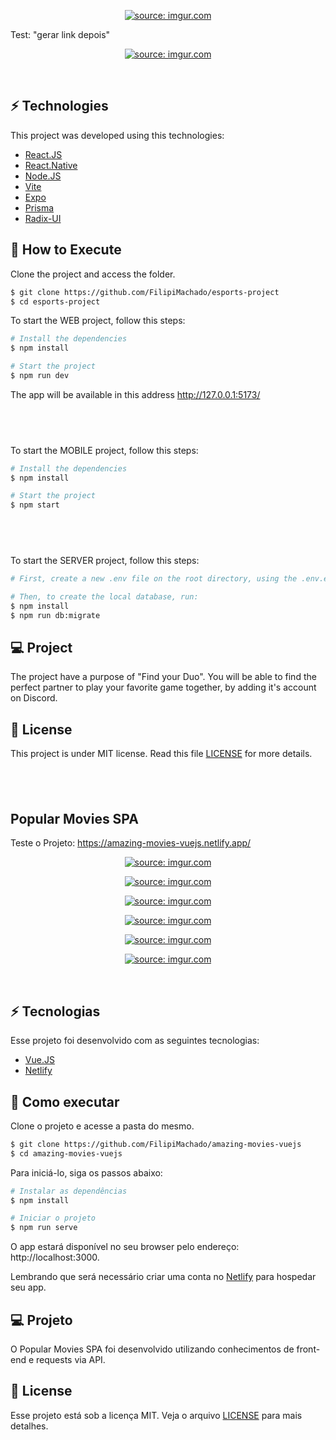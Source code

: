 <p align="center">
  <a href="https://imgur.com/JZ8mYYm"><img src="https://imgur.com/JZ8mYYm.png" title="source: imgur.com" /></a>
</p>

Test: "gerar link depois"

<p align="center">
  <a href="https://imgur.com/ENAsm3s"><img src="https://i.imgur.com/ENAsm3s.png" title="source: imgur.com" /></a>
</p>

<br>

## ⚡ Technologies

This project was developed using this technologies:

- [React.JS](https://reactjs.org/)
- [React.Native](https://reactnative.dev/)
- [Node.JS](https://nodejs.org/en/)
- [Vite](https://vitejs.dev/)
- [Expo](https://expo.dev/)
- [Prisma](https://www.prisma.io/)
- [Radix-UI](https://www.radix-ui.com/)

## 🚀 How to Execute

Clone the project and access the folder.

```bash
$ git clone https://github.com/FilipiMachado/esports-project
$ cd esports-project
```

To start the WEB project, follow this steps:
```bash
# Install the dependencies
$ npm install

# Start the project
$ npm run dev
```
The app will be available in this address http://127.0.0.1:5173/

## <br>

To start the MOBILE project, follow this steps:
```bash
# Install the dependencies
$ npm install

# Start the project
$ npm start
```

## <br>

To start the SERVER project, follow this steps:

```bash
# First, create a new .env file on the root directory, using the .env.example template as base.

# Then, to create the local database, run:
$ npm install
$ npm run db:migrate
```

## 💻 Project

The project have a purpose of "Find your Duo". You will be able to find the perfect partner to play your favorite game together, by adding it's account on Discord.

## 📝 License

This project is under MIT license. Read this file [LICENSE](LICENSE.md) for more details.

## <br>

<h2>Popular Movies SPA</h2>

Teste o Projeto: https://amazing-movies-vuejs.netlify.app/

<p align="center">
  <a href="https://imgur.com/ENAsm3s"><img src="https://i.imgur.com/ENAsm3s.png" title="source: imgur.com" /></a>
</p>
<p align="center">
  <a href="https://imgur.com/m9TROMD"><img src="https://i.imgur.com/m9TROMD.png" title="source: imgur.com" /></a>
</p>
<p align="center">
  <a href="https://imgur.com/4vOgsRW"><img src="https://i.imgur.com/4vOgsRW.png" title="source: imgur.com" /></a>
</p>
<p align="center">
  <a href="https://imgur.com/Xt1b3QK"><img src="https://i.imgur.com/Xt1b3QK.png" title="source: imgur.com" /></a>
</p>
<p align="center">
  <a href="https://imgur.com/MrCSzVC"><img src="https://i.imgur.com/MrCSzVC.png" title="source: imgur.com" /></a>
</p>
<p align="center">
  <a href="https://imgur.com/71WkuqF"><img src="https://i.imgur.com/71WkuqF.png" title="source: imgur.com" /></a>
</p>

<br>

## ⚡ Tecnologias

Esse projeto foi desenvolvido com as seguintes tecnologias:

- [Vue.JS](https://vuejs.org/)
- [Netlify](https://www.netlify.com/)

## 🚀 Como executar

Clone o projeto e acesse a pasta do mesmo.

```bash
$ git clone https://github.com/FilipiMachado/amazing-movies-vuejs
$ cd amazing-movies-vuejs
```

Para iniciá-lo, siga os passos abaixo:
```bash
# Instalar as dependências
$ npm install

# Iniciar o projeto
$ npm run serve
```
O app estará disponível no seu browser pelo endereço: http://localhost:3000.

Lembrando que será necessário criar uma conta no [Netlify](https://www.netlify.com/) para hospedar seu app.

## 💻 Projeto

O Popular Movies SPA foi desenvolvido utilizando conhecimentos de front-end e requests via API.                                                                                                          
## 📝 License

Esse projeto está sob a licença MIT. Veja o arquivo [LICENSE](LICENSE.md) para mais detalhes.
